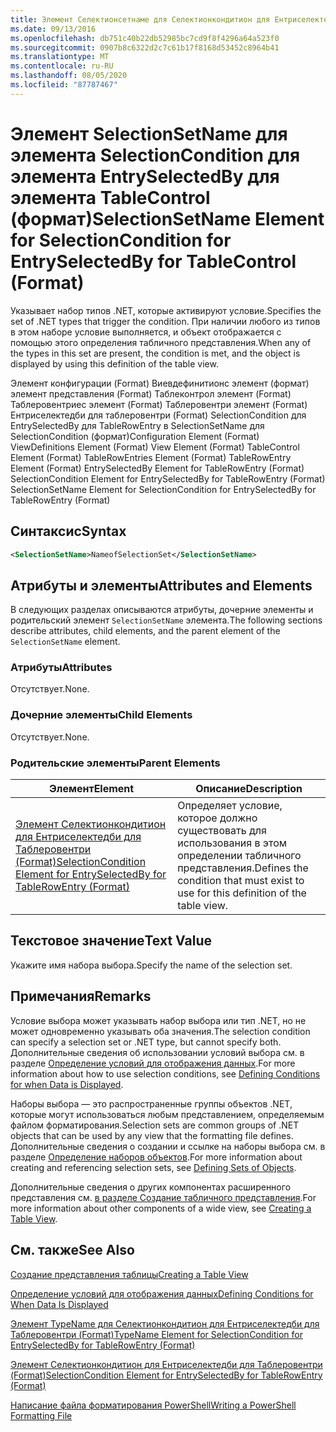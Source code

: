 ```yaml
---
title: Элемент Селектионсетнаме для Селектионкондитион для Ентриселектедби для Таблеконтрол (Format) | Документация Майкрософт
ms.date: 09/13/2016
ms.openlocfilehash: db751c40b22db52985bc7cd9f8f4296a64a523f0
ms.sourcegitcommit: 0907b8c6322d2c7c61b17f8168d53452c8964b41
ms.translationtype: MT
ms.contentlocale: ru-RU
ms.lasthandoff: 08/05/2020
ms.locfileid: "87787467"
---
```

# <a name="selectionsetname-element-for-selectioncondition-for-entryselectedby-for-tablecontrol-format"></a><span data-ttu-id="92c7f-102">Элемент SelectionSetName для элемента SelectionCondition для элемента EntrySelectedBy для элемента TableControl (формат)</span><span class="sxs-lookup"><span data-stu-id="92c7f-102">SelectionSetName Element for SelectionCondition for EntrySelectedBy for TableControl (Format)</span></span>

<span data-ttu-id="92c7f-103">Указывает набор типов .NET, которые активируют условие.</span><span class="sxs-lookup"><span data-stu-id="92c7f-103">Specifies the set of .NET types that trigger the condition.</span></span> <span data-ttu-id="92c7f-104">При наличии любого из типов в этом наборе условие выполняется, и объект отображается с помощью этого определения табличного представления.</span><span class="sxs-lookup"><span data-stu-id="92c7f-104">When any of the types in this set are present, the condition is met, and the object is displayed by using this definition of the table view.</span></span>

<span data-ttu-id="92c7f-105">Элемент конфигурации (Format) Виевдефинитионс элемент (формат) элемент представления (Format) Таблеконтрол элемент (Format) Таблеровентриес элемент (Format) Таблеровентри элемент (Format) Ентриселектедби для таблеровентри (Format) SelectionCondition для EntrySelectedBy для TableRowEntry в SelectionSetName для SelectionCondition (формат)</span><span class="sxs-lookup"><span data-stu-id="92c7f-105">Configuration Element (Format) ViewDefinitions Element (Format) View Element (Format) TableControl Element (Format) TableRowEntries Element (Format) TableRowEntry Element (Format) EntrySelectedBy Element for TableRowEntry (Format) SelectionCondition Element for EntrySelectedBy for TableRowEntry (Format) SelectionSetName Element for SelectionCondition for EntrySelectedBy for TableRowEntry (Format)</span></span>

## <a name="syntax"></a><span data-ttu-id="92c7f-106">Синтаксис</span><span class="sxs-lookup"><span data-stu-id="92c7f-106">Syntax</span></span>

```xml
<SelectionSetName>NameofSelectionSet</SelectionSetName>
```

## <a name="attributes-and-elements"></a><span data-ttu-id="92c7f-107">Атрибуты и элементы</span><span class="sxs-lookup"><span data-stu-id="92c7f-107">Attributes and Elements</span></span>

<span data-ttu-id="92c7f-108">В следующих разделах описываются атрибуты, дочерние элементы и родительский элемент `SelectionSetName` элемента.</span><span class="sxs-lookup"><span data-stu-id="92c7f-108">The following sections describe attributes, child elements, and the parent element of the `SelectionSetName` element.</span></span>

### <a name="attributes"></a><span data-ttu-id="92c7f-109">Атрибуты</span><span class="sxs-lookup"><span data-stu-id="92c7f-109">Attributes</span></span>

<span data-ttu-id="92c7f-110">Отсутствует.</span><span class="sxs-lookup"><span data-stu-id="92c7f-110">None.</span></span>

### <a name="child-elements"></a><span data-ttu-id="92c7f-111">Дочерние элементы</span><span class="sxs-lookup"><span data-stu-id="92c7f-111">Child Elements</span></span>

<span data-ttu-id="92c7f-112">Отсутствует.</span><span class="sxs-lookup"><span data-stu-id="92c7f-112">None.</span></span>

### <a name="parent-elements"></a><span data-ttu-id="92c7f-113">Родительские элементы</span><span class="sxs-lookup"><span data-stu-id="92c7f-113">Parent Elements</span></span>

|<span data-ttu-id="92c7f-114">Элемент</span><span class="sxs-lookup"><span data-stu-id="92c7f-114">Element</span></span>|<span data-ttu-id="92c7f-115">Описание</span><span class="sxs-lookup"><span data-stu-id="92c7f-115">Description</span></span>|
|-------------|-----------------|
|[<span data-ttu-id="92c7f-116">Элемент Селектионкондитион для Ентриселектедби для Таблеровентри (Format)</span><span class="sxs-lookup"><span data-stu-id="92c7f-116">SelectionCondition Element for EntrySelectedBy for TableRowEntry (Format)</span></span>](./selectioncondition-element-for-entryselectedby-for-tablecontrol-format.md)|<span data-ttu-id="92c7f-117">Определяет условие, которое должно существовать для использования в этом определении табличного представления.</span><span class="sxs-lookup"><span data-stu-id="92c7f-117">Defines the condition that must exist to use for this definition of the table view.</span></span>|

## <a name="text-value"></a><span data-ttu-id="92c7f-118">Текстовое значение</span><span class="sxs-lookup"><span data-stu-id="92c7f-118">Text Value</span></span>

<span data-ttu-id="92c7f-119">Укажите имя набора выбора.</span><span class="sxs-lookup"><span data-stu-id="92c7f-119">Specify the name of the selection set.</span></span>

## <a name="remarks"></a><span data-ttu-id="92c7f-120">Примечания</span><span class="sxs-lookup"><span data-stu-id="92c7f-120">Remarks</span></span>

<span data-ttu-id="92c7f-121">Условие выбора может указывать набор выбора или тип .NET, но не может одновременно указывать оба значения.</span><span class="sxs-lookup"><span data-stu-id="92c7f-121">The selection condition can specify a selection set or .NET type, but cannot specify both.</span></span> <span data-ttu-id="92c7f-122">Дополнительные сведения об использовании условий выбора см. в разделе [Определение условий для отображения данных](./defining-conditions-for-displaying-data.md).</span><span class="sxs-lookup"><span data-stu-id="92c7f-122">For more information about how to use selection conditions, see [Defining Conditions for when Data is Displayed](./defining-conditions-for-displaying-data.md).</span></span>

<span data-ttu-id="92c7f-123">Наборы выбора — это распространенные группы объектов .NET, которые могут использоваться любым представлением, определяемым файлом форматирования.</span><span class="sxs-lookup"><span data-stu-id="92c7f-123">Selection sets are common groups of .NET objects that can be used by any view that the formatting file defines.</span></span> <span data-ttu-id="92c7f-124">Дополнительные сведения о создании и ссылке на наборы выбора см. в разделе [Определение наборов объектов](./defining-selection-sets.md).</span><span class="sxs-lookup"><span data-stu-id="92c7f-124">For more information about creating and referencing selection sets, see [Defining Sets of Objects](./defining-selection-sets.md).</span></span>

<span data-ttu-id="92c7f-125">Дополнительные сведения о других компонентах расширенного представления см. [в разделе Создание табличного представления](./creating-a-table-view.md).</span><span class="sxs-lookup"><span data-stu-id="92c7f-125">For more information about other components of a wide view, see [Creating a Table View](./creating-a-table-view.md).</span></span>

## <a name="see-also"></a><span data-ttu-id="92c7f-126">См. также</span><span class="sxs-lookup"><span data-stu-id="92c7f-126">See Also</span></span>

[<span data-ttu-id="92c7f-127">Создание представления таблицы</span><span class="sxs-lookup"><span data-stu-id="92c7f-127">Creating a Table View</span></span>](./creating-a-table-view.md)

[<span data-ttu-id="92c7f-128">Определение условий для отображения данных</span><span class="sxs-lookup"><span data-stu-id="92c7f-128">Defining Conditions for When Data Is Displayed</span></span>](./defining-conditions-for-displaying-data.md)

[<span data-ttu-id="92c7f-129">Элемент TypeName для Селектионкондитион для Ентриселектедби для Таблеровентри (Format)</span><span class="sxs-lookup"><span data-stu-id="92c7f-129">TypeName Element for SelectionCondition for EntrySelectedBy for TableRowEntry (Format)</span></span>](./typename-element-for-selectioncondition-for-entryselectedby-for-tablecontrol-format.md)

[<span data-ttu-id="92c7f-130">Элемент Селектионкондитион для Ентриселектедби для Таблеровентри (Format)</span><span class="sxs-lookup"><span data-stu-id="92c7f-130">SelectionCondition Element for EntrySelectedBy for TableRowEntry (Format)</span></span>](./selectioncondition-element-for-entryselectedby-for-tablecontrol-format.md)

[<span data-ttu-id="92c7f-131">Написание файла форматирования PowerShell</span><span class="sxs-lookup"><span data-stu-id="92c7f-131">Writing a PowerShell Formatting File</span></span>](./writing-a-powershell-formatting-file.md)
